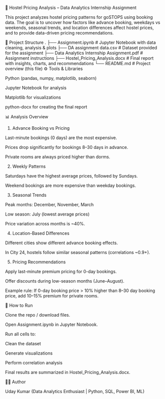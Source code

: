 🏨 Hostel Pricing Analysis – Data Analytics Internship Assignment

This project analyzes hostel pricing patterns for goSTOPS using booking data. The goal is to uncover how factors like advance booking, weekdays vs weekends, seasonal trends, and location differences affect hostel prices, and to provide data-driven pricing recommendations.

📂 Project Structure
.
├── Assignment.ipynb # Jupyter Notebook with data cleaning, analysis & plots
├── DA assignment data.csv # Dataset provided for the assignment
├── Data Analytics Internship Assignment.pdf # Assignment instructions
├── Hostel_Pricing_Analysis.docx # Final report with insights, charts, and recommendations
└── README.md # Project overview (this file)
⚙️ Tools & Libraries

Python (pandas, numpy, matplotlib, seaborn)

Jupyter Notebook for analysis

Matplotlib for visualizations

python-docx for creating the final report

📊 Analysis Overview
1. Advance Booking vs Pricing

Last-minute bookings (0 days) are the most expensive.

Prices drop significantly for bookings 8–30 days in advance.

Private rooms are always priced higher than dorms.

2. Weekly Patterns

Saturdays have the highest average prices, followed by Sundays.

Weekend bookings are more expensive than weekday bookings.

3. Seasonal Trends

Peak months: December, November, March

Low season: July (lowest average prices)

Price variation across months is ~40%.

4. Location-Based Differences

Different cities show different advance booking effects.

In City 24, hostels follow similar seasonal patterns (correlations ~0.9+).

5. Pricing Recommendations

Apply last-minute premium pricing for 0-day bookings.

Offer discounts during low-season months (June–August).

Example rule: If 0-day booking price > 10% higher than 8–30 day booking price, add 10–15% premium for private rooms.

📌 How to Run

Clone the repo / download files.

Open Assignment.ipynb in Jupyter Notebook.

Run all cells to:

Clean the dataset

Generate visualizations

Perform correlation analysis

Final results are summarized in Hostel_Pricing_Analysis.docx.

🧑‍💻 Author

Uday Kumar
(Data Analytics Enthusiast | Python, SQL, Power BI, ML)
